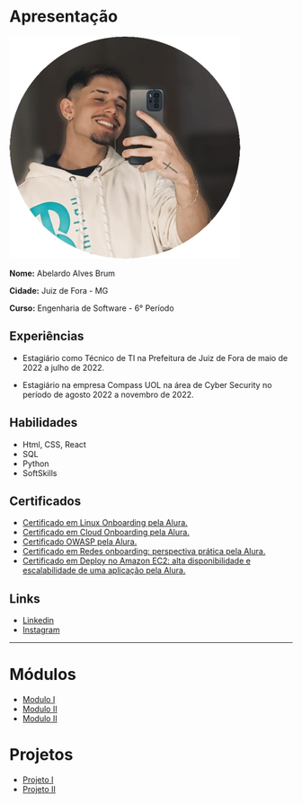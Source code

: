 # Apresentação

![](/img/foto-perfil.png)

**Nome:** Abelardo Alves Brum

**Cidade:** Juiz de Fora - MG

**Curso:** Engenharia de Software - 6° Período

## Experiências 

- Estagiário como Técnico de TI na Prefeitura de Juiz de Fora de maio de 2022 a julho de 2022. 

- Estagiário na empresa Compass UOL na área de Cyber Security no período de agosto 2022 a novembro
de 2022. 

## Habilidades

- Html, CSS, React
- SQL
- Python
- SoftSkills

## Certificados

- [Certificado em Linux Onboarding pela Alura.](https://cursos.alura.com.br/certificate/129a2cc5-2918-4fae-bc9e-7de42ded0b7f)
- [Certificado em Cloud Onboarding pela Alura.](https://cursos.alura.com.br/certificate/32adf4cc-0c6a-4af5-b3ee-9c2941949abb)
- [Certificado OWASP pela Alura.](https://cursos.alura.com.br/degree/certificate/e16be02c-64a0-43a7-8a9e-d4b7e035a1df)
- [Certificado em Redes onboarding: perspectiva prática pela Alura.](https://cursos.alura.com.br/certificate/95a62b2a-46ad-436c-8378-e34f183812fb)
- [Certificado em Deploy no Amazon EC2: alta disponibilidade e escalabilidade de uma aplicação pela Alura.](https://cursos.alura.com.br/certificate/a182e0df-ac2e-4603-9e81-088cbc1de442)

## Links

- [Linkedin](https://www.linkedin.com/in/abelardo-alves-157598227/)
- [Instagram](https://www.instagram.com/alvess.ab/)
___

# Módulos

- [Modulo I](/MODULO%20I/README.md)
- [Modulo II](/MODULO%20II/README.md)
- [Modulo II](/MODULO%20III/README.md)

# Projetos

- [Projeto I](/PROJETO%20I/README.md)
- [Projeto II](/PROJETO%20II/README.md)

